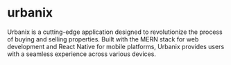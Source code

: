 # urbanix
Urbanix is a cutting-edge application designed to revolutionize the process of buying and selling properties. Built with the MERN stack for web development and React Native for mobile platforms, Urbanix provides users with a seamless experience across various devices. 
